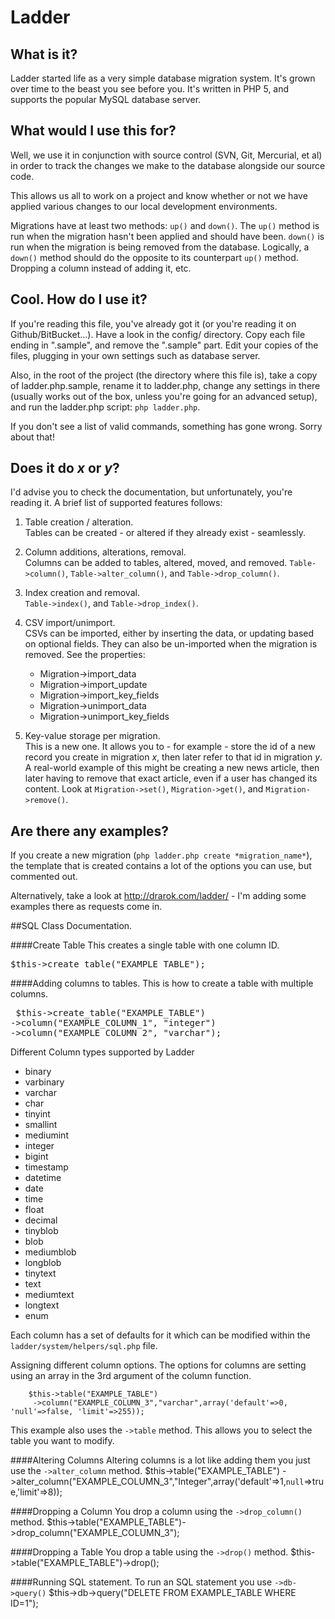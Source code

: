 # Ladder

## What is it?

Ladder started life as a very simple database migration system. It's grown over
time to the beast you see before you. It's written in PHP 5, and supports the 
popular MySQL database server.

## What would I use this for?

Well, we use it in conjunction with source control (SVN, Git, Mercurial, et al)
in order to track the changes we make to the database alongside our source code.

This allows us all to work on a project and know whether or not we have applied
various changes to our local development environments.

Migrations have at least two methods: `up()` and `down()`. The `up()` method is
run when the migration hasn't been applied and should have been. `down()` is run
when the migration is being removed from the database. Logically, a `down()`
method should do the opposite to its counterpart `up()` method. Dropping a
column instead of adding it, etc.

## Cool. How do I use it?

If you're reading this file, you've already got it (or you're reading it on Github/BitBucket…).
Have a look in the config/ directory. Copy each file ending in ".sample", and
remove the ".sample" part. Edit your copies of the files, plugging in your own
settings such as database server.

Also, in the root of the project (the directory where this file is), take a copy
of ladder.php.sample, rename it to ladder.php, change any settings in there
(usually works out of the box, unless you're going for an advanced setup),
and run the ladder.php script: `php ladder.php`.

If you don't see a list of valid commands, something has gone wrong. Sorry about
that!

## Does it do *x* or *y*?

I'd advise you to check the documentation, but unfortunately, you're reading it.
A brief list of supported features follows:

 1. Table creation / alteration.<br />
	Tables can be created - or altered if they already exist - seamlessly.

 1. Column additions, alterations, removal.<br />
	Columns can be added to tables, altered, moved, and removed.
	`Table->column()`, `Table->alter_column()`, and `Table->drop_column()`.

 1. Index creation and removal.<br />
	`Table->index()`, and `Table->drop_index()`.

 1. CSV import/unimport.<br />
	CSVs can be imported, either by inserting the data, or updating based on
	optional fields. They can also be un-imported when the migration is removed.
	See the properties:
	* Migration->import_data
	* Migration->import_update
	* Migration->import\_key\_fields
	* Migration->unimport_data
	* Migration->unimport\_key\_fields

 1. Key-value storage per migration.<br />
	This is a new one. It allows you to - for example - store the id of a new
	record you create in migration *x*, then later refer to that id in migration
	*y*. A real-world example of this might be creating a new news article, then
	later having to remove that exact article, even if a user has changed its
	content. Look at `Migration->set()`, `Migration->get()`, and `Migration->remove()`.

## Are there any examples?

If you create a new migration (`php ladder.php create *migration_name*`), the
template that is created contains a lot of the options you can use, but
commented out.

Alternatively, take a look at http://drarok.com/ladder/ - I'm adding some
examples there as requests come in.


##SQL Class Documentation.

####Create Table
This creates a single table with one column ID.
        <pre>$this->create_table("EXAMPLE_TABLE");</pre>

####Adding columns to tables. 
This is how to create a table with multiple columns.
        <pre>
        $this->create_table("EXAMPLE_TABLE")
        ->column("EXAMPLE_COLUMN_1", "integer")
        ->column("EXAMPLE_COLUMN_2", "varchar");
        </pre>
Different Column types supported by Ladder
   * binary
   * varbinary
   * varchar
   * char
   * tinyint
   * smallint
   * mediumint
   * integer
   * bigint
   * timestamp
   * datetime
   * date
   * time
   * float
   * decimal
   * tinyblob
   * blob
   * mediumblob
   * longblob
   * tinytext
   * text
   * mediumtext
   * longtext
   * enum
    
Each column has a set of defaults for it which can be modified within the `ladder/system/helpers/sql.php` file.

Assigning different column options.
The options for columns are setting using an array in the 3rd argument of the column function. 

        $this->table("EXAMPLE_TABLE")
         ->column("EXAMPLE_COLUMN_3","varchar",array('default'=>0, 'null'=>false, 'limit'=>255));
This example also uses the `->table` method. This allows you to select the table you want to modify.

####Altering Columns
Altering columns is a lot like adding them you just use the `->alter_column` method.
        $this->table("EXAMPLE_TABLE")
        ->alter_column("EXAMPLE_COLUMN_3","Integer",array('default'=>1,`null`=>true,'limit'=>8));

####Dropping a Column
You drop a column using the `->drop_column()` method.
        $this->table("EXAMPLE_TABLE")->drop_column("EXAMPLE_COLUMN_3");

####Dropping a Table
You drop a table using the `->drop()` method. 
        $this->table("EXAMPLE_TABLE")->drop();


####Running SQL statement. 
To run an SQL statement you use `->db->query()`
        $this->db->query("DELETE FROM EXAMPLE_TABLE WHERE ID=1");

    
